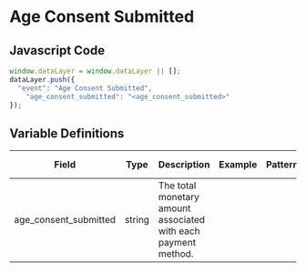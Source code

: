 # Age Consent Submitted

### 

## Javascript Code
```js
window.dataLayer = window.dataLayer || [];
dataLayer.push({
  "event": "Age Consent Submitted",
    "age_consent_submitted": "<age_consent_submitted>"
});
```

## Variable Definitions

|Field|Type|Description|Example|Pattern|Min Length|Max Length|Minimum|Maximum|Multiple Of|
| --- | --- | --- | --- | --- | --- | --- | --- | --- | --- |
|age_consent_submitted|string|The total monetary amount associated with each payment method.||||||||




